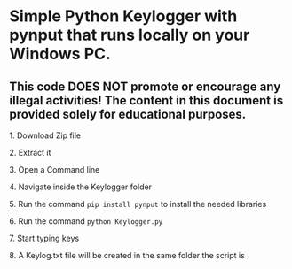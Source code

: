 <h1>Simple Python Keylogger with pynput that runs locally on your Windows PC.</h1>
<h2>This code DOES NOT promote or encourage any illegal activities! The content in this document is provided solely for educational purposes.</h2>
<p>1. Download Zip file</p>
<p>2. Extract it</p>
<p>3. Open a Command line</p>
<p>4. Navigate inside the Keylogger folder
<p>5. Run the command <code>pip install pynput</code> to install the needed libraries</p>
<p>6. Run the command <code>python Keylogger.py</code></p>
<p>7. Start typing keys</p>
<p>8. A Keylog.txt file will be created in the same folder the script is</p>
